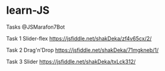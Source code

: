# learn-JS
Tasks @JSMarafon7Bot

Task 1 Slider-flex https://jsfiddle.net/shakDeka/zf4v65cx/2/ 

Task 2 Drag'n'Drop https://jsfiddle.net/shakDeka/71mgkneb/1/

Task 3 Slider https://jsfiddle.net/shakDeka/txLck312/
